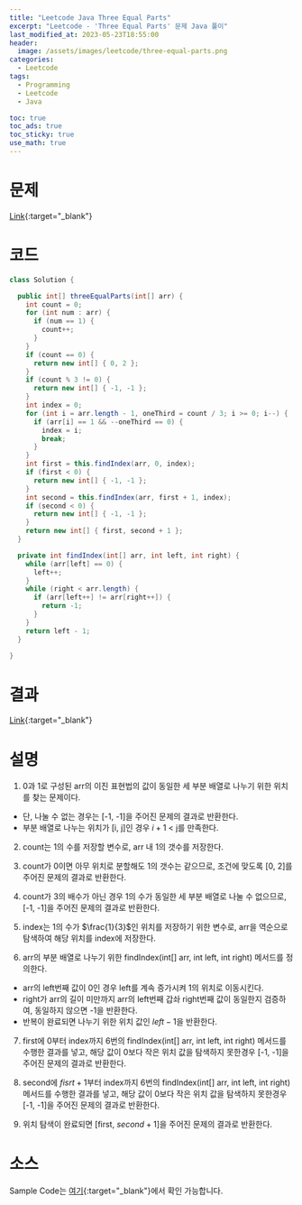 ```yaml
---
title: "Leetcode Java Three Equal Parts"
excerpt: "Leetcode - 'Three Equal Parts' 문제 Java 풀이"
last_modified_at: 2023-05-23T18:55:00
header:
  image: /assets/images/leetcode/three-equal-parts.png
categories:
  - Leetcode
tags:
  - Programming
  - Leetcode
  - Java

toc: true
toc_ads: true
toc_sticky: true
use_math: true
---
```

# 문제
[Link](https://leetcode.com/problems/three-equal-parts){:target="_blank"}

# 코드
```java
class Solution {

  public int[] threeEqualParts(int[] arr) {
    int count = 0;
    for (int num : arr) {
      if (num == 1) {
        count++;
      }
    }
    if (count == 0) {
      return new int[] { 0, 2 };
    }
    if (count % 3 != 0) {
      return new int[] { -1, -1 };
    }
    int index = 0;
    for (int i = arr.length - 1, oneThird = count / 3; i >= 0; i--) {
      if (arr[i] == 1 && --oneThird == 0) {
        index = i;
        break;
      }
    }
    int first = this.findIndex(arr, 0, index);
    if (first < 0) {
      return new int[] { -1, -1 };
    }
    int second = this.findIndex(arr, first + 1, index);
    if (second < 0) {
      return new int[] { -1, -1 };
    }
    return new int[] { first, second + 1 };
  }

  private int findIndex(int[] arr, int left, int right) {
    while (arr[left] == 0) {
      left++;
    }
    while (right < arr.length) {
      if (arr[left++] != arr[right++]) {
        return -1;
      }
    }
    return left - 1;
  }

}
```

# 결과
[Link](https://leetcode.com/problems/three-equal-parts/submissions/955703185/){:target="_blank"}

# 설명
1. 0과 1로 구성된 arr의 이진 표현법의 값이 동일한 세 부분 배열로 나누기 위한 위치를 찾는 문제이다.
- 단, 나눌 수 없는 경우는 [-1, -1]을 주어진 문제의 결과로 반환한다.
- 부분 배열로 나누는 위치가 [i, j]인 경우 $i + 1$ < j를 만족한다.

2. count는 1의 수를 저장할 변수로, arr 내 1의 갯수를 저장한다.

3. count가 0이면 아무 위치로 분할해도 1의 갯수는 같으므로, 조건에 맞도록 [0, 2]를 주어진 문제의 결과로 반환한다.

4. count가 3의 배수가 아닌 경우 1의 수가 동일한 세 부분 배열로 나눌 수 없으므로, [-1, -1]을 주어진 문제의 결과로 반환한다.

5. index는 1의 수가 $\frac{1}{3}$인 위치를 저장하기 위한 변수로, arr을 역순으로 탐색하여 해당 위치를 index에 저장한다.

6. arr의 부분 배열로 나누기 위한 findIndex(int[] arr, int left, int right) 메서드를 정의한다.
- arr의 left번째 값이 0인 경우 left를 계속 증가시켜 1의 위치로 이동시킨다.
- right가 arr의 길이 미만까지 arr의 left번째 갑솨 right번째 값이 동일한지 검증하여, 동일하지 않으면 -1을 반환한다.
- 반복이 완료되면 나누기 위한 위치 값인 $left - 1$을 반환한다.

7. first에 0부터 index까지 6번의 findIndex(int[] arr, int left, int right) 메서드를 수행한 결과를 넣고, 해당 값이 0보다 작은 위치 값을 탐색하지 못한경우 [-1, -1]을 주어진 문제의 결과로 반환한다.

8. second에 $fisrt + 1$부터 index까지 6번의 findIndex(int[] arr, int left, int right) 메서드를 수행한 결과를 넣고, 해당 값이 0보다 작은 위치 값을 탐색하지 못한경우 [-1, -1]을 주어진 문제의 결과로 반환한다.

9. 위치 탐색이 완료되면 [first, $second + 1$]을 주어진 문제의 결과로 반환한다.

# 소스
Sample Code는 [여기](https://github.com/GracefulSoul/leetcode/blob/master/src/main/java/gracefulsoul/problems/ThreeEqualParts.java){:target="_blank"}에서 확인 가능합니다.
